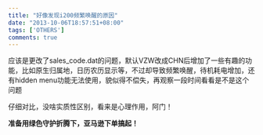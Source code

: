 ```yaml
---
title: "好像发现i200频繁唤醒的原因"
date: "2013-10-06T18:57:51+08:00"
tags: ['OTHERS']
comments: true
---
```



应该是更改了sales_code.dat的问题，默认VZW改成CHN后增加了一些有趣的功能，比如原生归属地，日历农历显示等，不过却导致频繁唤醒，待机耗电增加，还有hidden menu功能无法使用，貌似得不偿失，再观察一段时间看看是不是这个问题

仔细对比，没啥实质性区别，看来是心理作用，阿门！

**准备用绿色守护折腾下，亚马逊下单搞起！**

